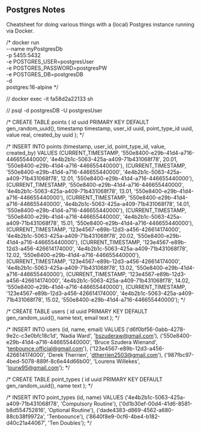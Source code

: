 ## Postgres Notes

Cheatsheet for doing various things with a (local) Postgres instance running via Docker.

/*
docker run \
--name myPostgresDb \
-p 5455:5432 \
-e POSTGRES_USER=postgresUser \
-e POSTGRES_PASSWORD=postgresPW \
-e POSTGRES_DB=postgresDB \
-d \
postgres:16-alpine
*/

// docker exec -it fa58d2a22133 sh

// psql -d postgresDB -U postgresUser

/*
CREATE TABLE points (
	id uuid PRIMARY KEY DEFAULT gen_random_uuid(),
	timestamp timestamp,
	user_id uuid,
	point_type_id uuid,
	value real,
	created_by uuid
);
*/

/*
INSERT INTO points (timestamp, user_id, point_type_id, value, created_by) VALUES
(CURRENT_TIMESTAMP, '550e8400-e29b-41d4-a716-446655440000', '4e4b2b1c-5063-425a-a409-71b431068f78', 20.01, '550e8400-e29b-41d4-a716-446655440000'),
(CURRENT_TIMESTAMP, '550e8400-e29b-41d4-a716-446655440000', '4e4b2b1c-5063-425a-a409-71b431068f78', 12.01, '550e8400-e29b-41d4-a716-446655440000'),
(CURRENT_TIMESTAMP, '550e8400-e29b-41d4-a716-446655440000', '4e4b2b1c-5063-425a-a409-71b431068f78', 13.01, '550e8400-e29b-41d4-a716-446655440000'),
(CURRENT_TIMESTAMP, '550e8400-e29b-41d4-a716-446655440000', '4e4b2b1c-5063-425a-a409-71b431068f78', 14.01, '550e8400-e29b-41d4-a716-446655440000'),
(CURRENT_TIMESTAMP, '550e8400-e29b-41d4-a716-446655440000', '4e4b2b1c-5063-425a-a409-71b431068f78', 15.01, '550e8400-e29b-41d4-a716-446655440000'),
(CURRENT_TIMESTAMP, '123e4567-e89b-12d3-a456-426614174000', '4e4b2b1c-5063-425a-a409-71b431068f78', 20.02, '550e8400-e29b-41d4-a716-446655440000'),
(CURRENT_TIMESTAMP, '123e4567-e89b-12d3-a456-426614174000', '4e4b2b1c-5063-425a-a409-71b431068f78', 12.02, '550e8400-e29b-41d4-a716-446655440000'),
(CURRENT_TIMESTAMP, '123e4567-e89b-12d3-a456-426614174000', '4e4b2b1c-5063-425a-a409-71b431068f78', 13.02, '550e8400-e29b-41d4-a716-446655440000'),
(CURRENT_TIMESTAMP, '123e4567-e89b-12d3-a456-426614174000', '4e4b2b1c-5063-425a-a409-71b431068f78', 14.02, '550e8400-e29b-41d4-a716-446655440000'),
(CURRENT_TIMESTAMP, '123e4567-e89b-12d3-a456-426614174000', '4e4b2b1c-5063-425a-a409-71b431068f78', 15.02, '550e8400-e29b-41d4-a716-446655440000');
*/

/*
CREATE TABLE users (
	id uuid PRIMARY KEY DEFAULT gen_random_uuid(),
	name text,
	email text
);
*/

/*
INSERT INTO users (id, name, email) VALUES
('d6f0bf56-0abb-4278-9e2c-c3e0bfc18c1d', 'Nadia Ward', 'bszuderaw@gmail.com'),
('550e8400-e29b-41d4-a716-446655440000', 'Bruce Szudera Wienand', 'tenbounce.official@gmail.com'),
('123e4567-e89b-12d3-a456-426614174000', 'Derek Therrien', 'dtherrien2503@gmail.com'),
('987fbc97-4bed-5078-889f-8c6e44d66b00', 'Lourens Willekes', 'lourw95@gmail.com');
*/

/*
CREATE TABLE point_types (
	id uuid PRIMARY KEY DEFAULT gen_random_uuid(),
	name text
);
*/

/*
INSERT INTO point_types (id, name) VALUES
('4e4b2b1c-5063-425a-a409-71b431068f78', 'Compulsory Routine'),
('0d1b30ef-00d4-41d6-8581-b8d554752816', 'Optional Routine'),
('dade4383-d869-4562-a680-88cb38f9972a', 'Tenboounce'),
('8640f8e9-0cf6-4be4-b182-d40c21a44067', 'Ten Doubles');
*/
